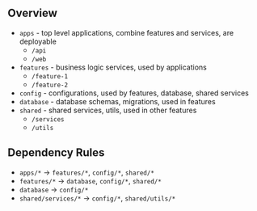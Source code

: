 ## Overview

- `apps` - top level applications, combine features and services, are deployable
  - `/api`
  - `/web`
- `features` - business logic services, used by applications
  - `/feature-1`
  - `/feature-2`
- `config` - configurations, used by features, database, shared services
- `database` - database schemas, migrations, used in features
- `shared` - shared services, utils, used in other features
  - `/services`
  - `/utils`

## Dependency Rules

- `apps/*` -> `features/*`, `config/*`, `shared/*`
- `features/*` -> `database`, `config/*`, `shared/*`
- `database` -> `config/*`
- `shared/services/*` -> `config/*`, `shared/utils/*`
